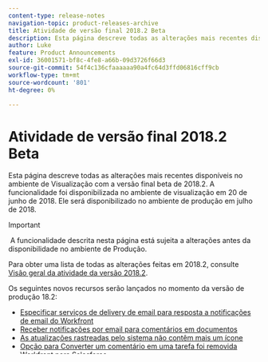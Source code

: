 ```yaml
---
content-type: release-notes
navigation-topic: product-releases-archive
title: Atividade de versão final 2018.2 Beta
description: Esta página descreve todas as alterações mais recentes disponíveis no ambiente de Visualização com a versão final beta de 2018.2. A funcionalidade foi disponibilizada no ambiente de visualização em 20 de junho de 2018. Ele será disponibilizado no ambiente de produção em julho de 2018.
author: Luke
feature: Product Announcements
exl-id: 36001571-bf8c-4fe8-a66b-09d3726f66d3
source-git-commit: 54f4c136cfaaaaaa90a4fc64d3ffd06816cff9cb
workflow-type: tm+mt
source-wordcount: '801'
ht-degree: 0%

---
```


# Atividade de versão final 2018.2 Beta

Esta página descreve todas as alterações mais recentes disponíveis no ambiente de Visualização com a versão final beta de 2018.2. A funcionalidade foi disponibilizada no ambiente de visualização em 20 de junho de 2018. Ele será disponibilizado no ambiente de produção em julho de 2018.

>[!IMPORTANT]
>
> A funcionalidade descrita nesta página está sujeita a alterações antes da disponibilidade no ambiente de Produção.

Para obter uma lista de todas as alterações feitas em 2018.2, consulte  [Visão geral da atividade da versão 2018.2](../../../../product-announcements/product-releases/quarterly-release-archive/2018.2-release-activity/2018.2-release-activity-overview.md).

Os seguintes novos recursos serão lançados no momento da versão de produção 18.2:

* [Especificar serviços de delivery de email para resposta a notificações de email do Workfront](#specify-mail-delivery-services-for-replying-to-workfront-email-notifications)
* [Receber notificações por email para comentários em documentos](#receive-email-notifications-for-comments-on-documents)
* [As atualizações rastreadas pelo sistema não contêm mais um ícone](#system-tracked-updates-no-longer-contain-an-icon)
* [Opção para Converter um comentário em uma tarefa foi removida](#option-to-convert-a-comment-to-a-task-was-removed)
* [Workfront para Salesforce](#workfront-for-salesforce)
* [Melhorias no Workfront for Slack](#workfront-for-slack-improvements)
* [Melhorias nos dispositivos móveis](#mobile-improvements)

## Especificar serviços de delivery de email para resposta a notificações de email do Workfront {#specify-mail-delivery-services-for-replying-to-workfront-email-notifications}

Os administradores do Workfront agora têm a opção de fornecer serviços de delivery de email ao configurar o Workfront para permitir que os usuários façam comentários em objetos por meio de respostas de email. O Workfront pode ser configurado para usar o serviço de email padrão ou uma conta de email POP.

Antes dessa atualização, os administradores do Workfront precisavam configurar uma conta POP para cada usuário. 

Para obter informações sobre como configurar uma conta de email POP, consulte .

Para obter mais informações sobre o serviço de email padrão, consulte .

## Receber notificações por email para comentários em documentos {#receive-email-notifications-for-comments-on-documents}

Agora você recebe uma notificação por email quando alguém comenta em um documento que você possui. Essa opção é ativada por padrão. Você pode usar a configuração de notificação &quot;Um comentário é adicionado ao meu documento&quot; para desativar a opção de notificação por email.

Antes dessa alteração, você não recebia notificações quando alguém comentava seu próprio documento. 

Para obter mais informações, consulte [Ativar ou desativar suas próprias notificações de evento](../../../../workfront-basics/using-notifications/activate-or-deactivate-your-own-event-notifications.md).

>[!NOTE]
Quando esse recurso era lançado originalmente, os usuários recebiam uma notificação no aplicativo, além de uma notificação por email. Você não recebe mais uma notificação no aplicativo quando alguém comenta em um documento que você possui. 

## As atualizações rastreadas pelo sistema não contêm mais um ícone {#system-tracked-updates-no-longer-contain-an-icon}

Sempre que o sistema Workfront criar uma atualização na área Atualizações em um objeto (como em um projeto), essa atualização não conterá mais um ícone correspondente.

Antes dessa alteração, qualquer atualização do sistema também incluía um ícone que representava a atualização que era feita.

Para obter mais informações sobre atualizações do sistema, consulte [Atualizações controladas pelo sistema](../../../../administration-and-setup/set-up-workfront/system-tracked-update-feeds/system-tracked-update-feeds.md).

## Opção para Converter um comentário em uma tarefa foi removida {#option-to-convert-a-comment-to-a-task-was-removed}

A opção para converter um comentário em uma tarefa foi removida.

Anteriormente, você podia converter um comentário em uma tarefa enquanto estava na área Atualizações em um objeto.

## Workfront para Salesforce {#workfront-for-salesforce}

Estamos lançando uma nova integração pronta para uso entre o Salesforce e o Workfront. Você poderá fazer o seguinte:

* Criar automaticamente novos projetos do Workfront quando uma Oportunidade do Salesforce atingir um determinado Estágio, quando um novo Produto for adicionado a uma Oportunidade ou quando o Tipo de uma Conta for atualizado.
* Criar solicitações do Workfront a partir de uma oportunidade ou conta do Salesforce.

Essa integração estará disponível para todos os clientes que tenham uma edição do Workfront Pro ou superior e será gratuita.

Para obter mais informações sobre o Workfront para Salesforce, consulte  [Adobe Workfront para Salesforce](../../../../workfront-integrations-and-apps/using-workfront-with-salesforce/workfront-for-salesforce.md).

## Melhorias no Workfront for Slack {#workfront-for-slack-improvements}

Você pode configurar para receber notificações do Workfront no seu canal Slack Workfront.

As seguintes notificações do Workfront também podem ser configuradas para serem entregues no Slack:

* Quando alguém o coloca em um comentário ou atualização.
* Quando você é atribuído a uma nova tarefa ou problema.
* Quando você é solicitado a aprovar um item.

Antes dessa melhoria, você não podia receber notificações do Workfront no Slack.

Para obter mais informações sobre notificações Workfront no Slack, consulte [Receber notificações do Adobe Workfront no Slack](../../../../workfront-integrations-and-apps/using-workfront-with-slack/receive-workfront-notifications-in-slack.md).

## Melhorias nos dispositivos móveis {#mobile-improvements}

Os seguintes novos recursos serão lançados nas lojas de dispositivos móveis no momento da versão de produção 18.2:

* Edição em linha para nomes de objetos 

   Agora é possível editar campos em linha, como o nome de um projeto, tarefa ou problema no aplicativo móvel.

* Fazer upload de documentos 

   Agora é possível fazer upload de documentos para objetos no aplicativo móvel do Workfront.

* Fazer upload de uma imagem de perfil 

   Agora é possível fazer upload de uma foto de perfil no aplicativo móvel do iOS.

   Esse recurso estará disponível somente para o aplicativo móvel iOS.

Os seguintes recursos já foram lançados para a versão beta do Android do aplicativo móvel Workfront e também estão sendo lançados para os aplicativos móveis públicos Android e iOS. A experiência para a plataforma iOS contém as seguintes diferenças em relação à experiência do Android já lançada:

* Nova barra de navegação inferior para iOS 

* Nova experiência tutorial para o iOS 

Para obter mais informações sobre esses recursos e assistir a vídeos que os demonstram, consulte [Atividade de versão beta 4 de 2018.2](../../../../product-announcements/product-releases/quarterly-release-archive/2018.2-release-activity/2018.2-beta-4-release-activity.md) e [Atividade de versão beta 5 2018.2](../../../../product-announcements/product-releases/quarterly-release-archive/2018.2-release-activity/2018.2-beta-5-release-activity.md).
